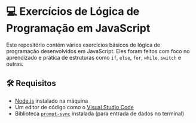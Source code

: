 # 💻 Exercícios de Lógica de Programação em JavaScript

Este repositório contém vários exercícios básicos de lógica de programação desenvolvidos em JavaScript. Eles foram feitos com foco no aprendizado e prática de estruturas como `if`, `else`, `for`, `while`, `switch` e outras.

## 🛠 Requisitos

- [Node.js](https://nodejs.org/) instalado na máquina
- Um editor de código como o [Visual Studio Code](https://code.visualstudio.com/)
- Biblioteca [`prompt-sync`](https://www.npmjs.com/package/prompt-sync) instalada (para entrada de dados no terminal)
